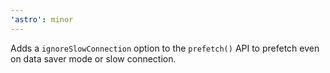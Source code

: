 ```yaml
---
'astro': minor
---
```


Adds a `ignoreSlowConnection` option to the `prefetch()` API to prefetch even on data saver mode or slow connection.
